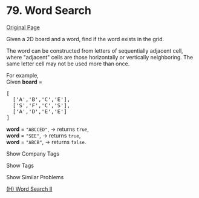 # 79. Word Search

[Original Page](https://leetcode.com/problems/word-search/)

Given a 2D board and a word, find if the word exists in the grid.

The word can be constructed from letters of sequentially adjacent cell, where "adjacent" cells are those horizontally or vertically neighboring. The same letter cell may not be used more than once.

For example,  
Given **board** =

<pre>[
  ['A','B','C','E'],
  ['S','F','C','S'],
  ['A','D','E','E']
]
</pre>

**word** = `"ABCCED"`, -> returns `true`,  
**word** = `"SEE"`, -> returns `true`,  
**word** = `"ABCB"`, -> returns `false`.  

<div>

<div id="company_tags" class="btn btn-xs btn-warning">Show Company Tags</div>

<span class="hidebutton" style="display: none;">[Microsoft](/company/microsoft/) [Bloomberg](/company/bloomberg/) [Facebook](/company/facebook/)</span></div>

<div>

<div id="tags" class="btn btn-xs btn-warning">Show Tags</div>

<span class="hidebutton" style="display: none;">[Array](/tag/array/) [Backtracking](/tag/backtracking/)</span></div>

<div>

<div id="similar" class="btn btn-xs btn-warning">Show Similar Problems</div>

<span class="hidebutton">[(H) Word Search II](/problems/word-search-ii/)</span></div>